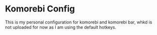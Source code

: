 # Komorebi Config
This is my personal configuration for komorebi and komorebi bar, whkd is not uploaded for now as I am using the default hotkeys.
